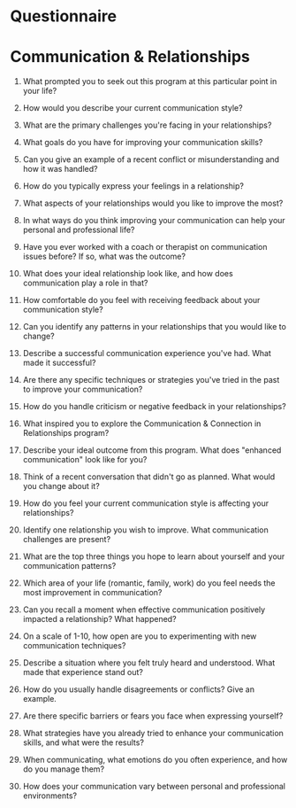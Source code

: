 # Questionnaire

# Communication & Relationships

1. What prompted you to seek out this program at this particular point in your life?
2. How would you describe your current communication style?
3. What are the primary challenges you're facing in your relationships?
4. What goals do you have for improving your communication skills?
5. Can you give an example of a recent conflict or misunderstanding and how it was handled?
6. How do you typically express your feelings in a relationship?
7. What aspects of your relationships would you like to improve the most?
8. In what ways do you think improving your communication can help your personal and professional life?
9. Have you ever worked with a coach or therapist on communication issues before? If so, what was the outcome?
10. What does your ideal relationship look like, and how does communication play a role in that?
11. How comfortable do you feel with receiving feedback about your communication style?
12. Can you identify any patterns in your relationships that you would like to change?
13. Describe a successful communication experience you've had. What made it successful?
14. Are there any specific techniques or strategies you've tried in the past to improve your communication?
15. How do you handle criticism or negative feedback in your relationships?

1. What inspired you to explore the Communication & Connection in Relationships program?
2. Describe your ideal outcome from this program. What does "enhanced communication" look like for you?
3. Think of a recent conversation that didn't go as planned. What would you change about it?
4. How do you feel your current communication style is affecting your relationships?
5. Identify one relationship you wish to improve. What communication challenges are present?
6. What are the top three things you hope to learn about yourself and your communication patterns?
7. Which area of your life (romantic, family, work) do you feel needs the most improvement in communication?
8. Can you recall a moment when effective communication positively impacted a relationship? What happened?
9. On a scale of 1-10, how open are you to experimenting with new communication techniques?
10. Describe a situation where you felt truly heard and understood. What made that experience stand out?
11. How do you usually handle disagreements or conflicts? Give an example.
12. Are there specific barriers or fears you face when expressing yourself?
13. What strategies have you already tried to enhance your communication skills, and what were the results?
14. When communicating, what emotions do you often experience, and how do you manage them?
15. How does your communication vary between personal and professional environments?

#